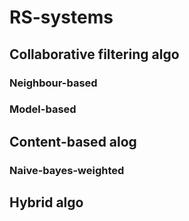 # RS-systems
## Collaborative filtering algo
### Neighbour-based
### Model-based
## Content-based alog
### Naive-bayes-weighted
## Hybrid algo

